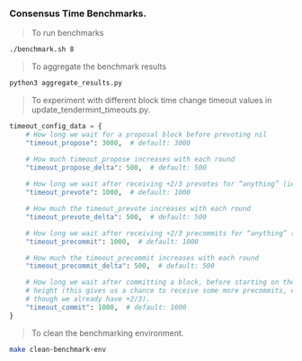 ### Consensus Time Benchmarks.

> To run benchmarks

```bash
./benchmark.sh 8
```

> To aggregate the benchmark results

```bash
python3 aggregate_results.py
```

> To experiment with different block time change timeout values in update_tendermint_timeouts.py.

```python
timeout_config_data = {
    # How long we wait for a proposal block before prevoting nil
    "timeout_propose": 3000,  # default: 3000

    # How much timeout_propose increases with each round
    "timeout_propose_delta": 500,  # default: 500
    
    # How long we wait after receiving +2/3 prevotes for “anything” (ie. not a single block or nil)
    "timeout_prevote": 1000,  # default: 1000

    # How much the timeout_prevote increases with each round
    "timeout_prevote_delta": 500,  # default: 500

    # How long we wait after receiving +2/3 precommits for “anything” (ie. not a single block or nil)
    "timeout_precommit": 1000,  # default: 1000

    # How much the timeout_precommit increases with each round
    "timeout_precommit_delta": 500,  # default: 500

    # How long we wait after committing a block, before starting on the new
    # height (this gives us a chance to receive some more precommits, even
    # though we already have +2/3).
    "timeout_commit": 1000,  # default: 1000
}
```

> To clean the benchmarking environment.

```bash
make clean-benchmark-env
```